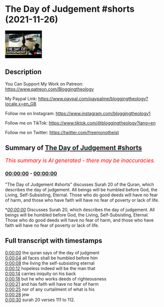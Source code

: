 # The Day of Judgement #shorts (2021-11-26)

![alt The Day of Judgement #shorts](--wgGuc9wMU.jpg "The Day of Judgement #shorts")

## Description

You Can Support My Work on Patreon:
https://www.patreon.com/Bloggingtheology

My Paypal Link: 
https://www.paypal.com/paypalme/bloggingtheology?locale.x=en_GB


Follow me on Instagram:
https://www.instagram.com/bloggingtheology1

Follow me on TikTok:
https://www.tiktok.com/@bloggingtheology?lang=en

Follow me on Twitter:
https://twitter.com/freemonotheist

## Summary of [The Day of Judgement #shorts](https://www.youtube.com/watch?v=--wgGuc9wMU)


*<span style="color:red; font-size:125%">This summary is AI generated - there may be inaccuracies</span>. [](/)*

### [00:00:00](https://www.youtube.com/watch?v=--wgGuc9wMU&t=0) - [00:00:00](https://www.youtube.com/watch?v=--wgGuc9wMU&t=0)

 "The Day of Judgement #shorts" discusses Surah 20 of the Quran, which describes the day of judgement. All beings will be humbled before God, the Living, Self-Subsisting, Eternal. Those who do good deeds will have no fear of harm, and those who have faith will have no fear of poverty or lack of life.

**[00:00:00](https://www.youtube.com/watch?v=--wgGuc9wMU&t=0)* Discusses Surah 20, which describes the day of judgement. All beings will be humbled before God, the Living, Self-Subsisting, Eternal. Those who do good deeds will have no fear of harm, and those who have faith will have no fear of poverty or lack of life.

## Full transcript with timestamps

[0:00:00](https://youtu.be/--wgGuc9wMU?t=0) the quran says of the day of judgment  
[0:00:04](https://youtu.be/--wgGuc9wMU?t=4) all faces shall be humbled before him  
[0:00:08](https://youtu.be/--wgGuc9wMU?t=8) the living the self-subsisting eternal  
[0:00:12](https://youtu.be/--wgGuc9wMU?t=12) hopeless indeed will be the man that  
[0:00:14](https://youtu.be/--wgGuc9wMU?t=14) carries iniquity on his back  
[0:00:18](https://youtu.be/--wgGuc9wMU?t=18) but he who works deeds of righteousness  
[0:00:21](https://youtu.be/--wgGuc9wMU?t=21) and has faith will have no fear of harm  
[0:00:25](https://youtu.be/--wgGuc9wMU?t=25) nor of any curtailment of what is his  
[0:00:28](https://youtu.be/--wgGuc9wMU?t=28) jew  
[0:00:30](https://youtu.be/--wgGuc9wMU?t=30) surah 20 verses 111 to 112.  
